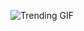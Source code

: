 ![Trending GIF](https://media4.giphy.com/media/v1.Y2lkPThiYjIxNzcyOTFoa3V0OTB1bjFvejg4Y2FnaXVyeDZjY3h6cnZrcWNxMjcwOTNxMyZlcD12MV9naWZzX3NlYXJjaCZjdD1n/MT5UUV1d4CXE2A37Dg/giphy.gif)
